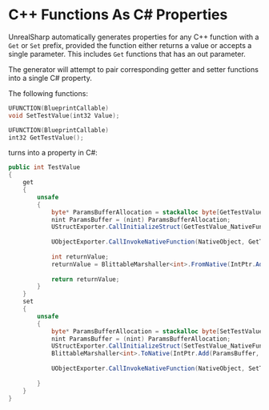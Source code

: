 # C++ Functions As C# Properties

UnrealSharp automatically generates properties for any C++ function with a `Get` or `Set` prefix, provided the function either returns a value or accepts a single parameter. This includes `Get` functions that has an out parameter.&#x20;

The generator will attempt to pair corresponding getter and setter functions into a single C# property.

The following functions:

```cpp
UFUNCTION(BlueprintCallable)
void SetTestValue(int32 Value);

UFUNCTION(BlueprintCallable)
int32 GetTestValue();
```

turns into a property in C#:

```csharp
public int TestValue
{
    get
    {
        unsafe
        {
            byte* ParamsBufferAllocation = stackalloc byte[GetTestValue_ParamsSize];
            nint ParamsBuffer = (nint) ParamsBufferAllocation;
            UStructExporter.CallInitializeStruct(GetTestValue_NativeFunction, ParamsBuffer);
            
            UObjectExporter.CallInvokeNativeFunction(NativeObject, GetTestValue_NativeFunction, ParamsBuffer);
            
            int returnValue;
            returnValue = BlittableMarshaller<int>.FromNative(IntPtr.Add(ParamsBuffer, GetTestValue_ReturnValue_Offset), 0);
            
            return returnValue;
        }
    }
    set
    {
        unsafe
        {
            byte* ParamsBufferAllocation = stackalloc byte[SetTestValue_ParamsSize];
            nint ParamsBuffer = (nint) ParamsBufferAllocation;
            UStructExporter.CallInitializeStruct(SetTestValue_NativeFunction, ParamsBuffer);
            BlittableMarshaller<int>.ToNative(IntPtr.Add(ParamsBuffer, SetTestValue_Value_Offset), 0, value);
            
            UObjectExporter.CallInvokeNativeFunction(NativeObject, SetTestValue_NativeFunction, ParamsBuffer);
            
        }
    }
}
```
